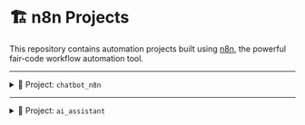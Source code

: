 # 🏗️ n8n Projects

This repository contains automation projects built using [n8n](https://n8n.io), the powerful fair-code workflow automation tool.

---

<details>
<summary>🤖 Project: <code>chatbot_n8n</code></summary>

> 🚀 A smart, AI-powered chatbot designed for a real estate company to assist digital nomads in finding suitable homes and answer common queries. It uses OpenAI's GPT-4o for semantic search and Pinecone as a vector database.

### 🔧 Workflows Included

#### 📄 `gdrive2pinecone`

- Monitors Google Drive for newly created documents.
- Extracts text and generates embeddings using **OpenAI GPT-4o**.
- Uploads the embeddings to **Pinecone** for semantic search capabilities.

**Workflow Preview:**

![gdrive2pinecone Workflow](https://github.com/DavidGadyan/n8n_projects/blob/main/chatbot_n8n/gdrive2pinecone.png)

#### 💬 `chatbot_contact`

- Acts as the backend for the chatbot UI.
- Accepts questions from users about available homes.
- Uses Pinecone to find the most relevant documents and responds using GPT-4o.
- Collects customer contact details and saves them to **Google Sheets**.

**Workflow Preview:**

![n8n Chatbot Workflow](https://github.com/DavidGadyan/n8n_projects/blob/main/chatbot_n8n/n8n_chatbot.png)

### 🌐 Try It Live

👉 [Live Chatbot (n8n Cloud)](https://davidgadyan.app.n8n.cloud/webhook/854c829c-2ce6-426f-89e2-ed44d33182f3/chat)

### 🧠 Technologies Used

- **n8n** – Low-code workflow automation
- **OpenAI GPT-4o** – Embedding and response generation
- **Pinecone** – Vector similarity search
- **Google Drive & Google Sheets** – For document source and lead management

> ✅ This chatbot system shows how AI and automation can streamline customer interaction and lead generation for real estate.

</details>

---

<details>
<summary>🤖 Project: <code>ai_assistant</code></summary>

> 🚀 An advanced AI Assistant that helps manage daily productivity tasks like researching topics, handling calendar events, sending emails, and automating social media content creation.

### 💼 Capabilities

- Research any topic from the Web.
- Create, update, and delete calendar events.
- Send emails using Gmail.
- Save contact information to Google Sheets.
- Generate posts for X (formerly Twitter).

**Workflow Preview:**

![AI Assistant Workflow](https://github.com/DavidGadyan/n8n_projects/blob/main/ai_assistant/ai_assistant.png)

**Video Demo:**

![AI Assistant Demo](https://github.com/DavidGadyan/n8n_projects/blob/main/ai_assistant/ai_assistant_telegram.gif)

### 🧠 Technologies Used

- **n8n** – Low-code workflow automation
- **OpenAI GPT-4o** – Embedding and content generation
- **Google Calendar** – For scheduling and event management
- **Gmail** – For sending emails
- **Google Sheets** – For contact management
- **X (formerly Twitter)** – For post generation

> ✅ Perfect for entrepreneurs and busy professionals—this assistant showcases how n8n can bring AI productivity tools into your daily workflow.

P.S. Drop me a message on davidgadyan92@gmail.com if you want access to my Telegram AI Assistant for testing.

</details>
